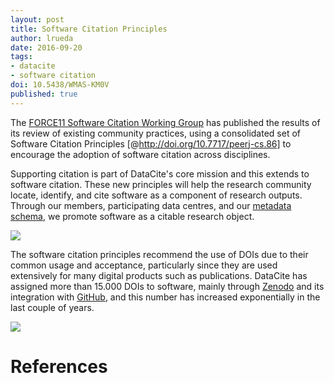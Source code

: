 ```yaml
---
layout: post
title: Software Citation Principles
author: lrueda
date: 2016-09-20
tags:
- datacite
- software citation
doi: 10.5438/WMAS-KM0V
published: true
---
```

The [FORCE11 Software Citation Working Group](https://www.force11.org/group/software-citation-working-group) has published the results of its review of existing community practices, using a consolidated set of Software Citation Principles [@http://doi.org/10.7717/peerj-cs.86] to encourage the adoption of software citation across disciplines.

Supporting citation is part of DataCite's core mission and this extends to software citation. These new principles will help the research community locate, identify, and cite software as a component of research outputs. Through our members, participating data centres, and our [metadata schema](http://schema.datacite.org), we promote software as a citable research object.

![](/images/2016/09/scp.svg)

The software citation principles recommend the use of DOIs due to their common usage and acceptance, particularly since they are used extensively for many digital products such as publications. DataCite has assigned more than 15.000 DOIs to software, mainly through [Zenodo](http://zenodo.org) and its integration with [GitHub](http://github.com), and this number has increased exponentially in the last couple of years.

![](/images/2016/09/software.png)

# References
